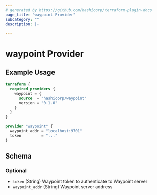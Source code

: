```yaml
---
# generated by https://github.com/hashicorp/terraform-plugin-docs
page_title: "waypoint Provider"
subcategory: ""
description: |-
  
---
```


# waypoint Provider



## Example Usage

```terraform
terraform {
  required_providers {
    waypoint = {
      source  = "hashicorp/waypoint"
      version = "0.1.0"
    }
  }
}

provider "waypoint" {
  waypoint_addr = "localhost:9701"
  token         = "..."
}
```

<!-- schema generated by tfplugindocs -->
## Schema

### Optional

- `token` (String) Waypoint token to authenticate to Waypoint server
- `waypoint_addr` (String) Waypoint server address
